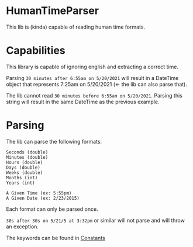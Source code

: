 # HumanTimeParser

This lib is (kinda) capable of reading human time formats.

# Capabilities

This library is capable of ignoring english and extracting a correct time.

Parsing `30 minutes after 6:55am on 5/20/2021` will result in a DateTime object that represents 7:25am on 5/20/2021 (<- the lib can also parse that).

The lib cannot read `30 minutes before 6:55am on 5/20/2021`.  Parsing this string will result in the same DateTime as the previous example.

# Parsing

The lib can parse the following formats:

```
Seconds (double)
Minutes (double)
Hours (double)
Days (double)
Weeks (double)
Months (int)
Years (int)

A Given Time (ex: 5:55pm)
A Given Date (ex: 2/23/2015)
```
Each format can only be parsed once.

`30s after 30s on 5/21/5 at 3:32pm` or similar will not parse and will throw an exception.

The keywords can be found in [Constants](https://github.com/Zackattak01/HumanTimeParser/blob/main/HumanTimeParser/Constants.cs)
